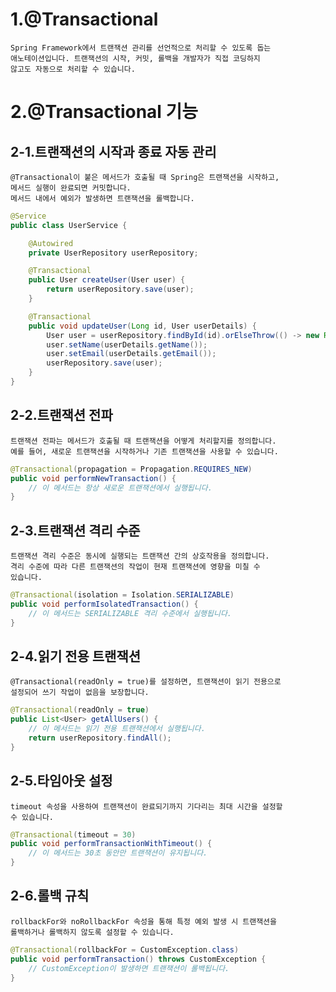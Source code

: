 # 1.@Transactional
    Spring Framework에서 트랜잭션 관리를 선언적으로 처리할 수 있도록 돕는 
    애노테이션입니다. 트랜잭션의 시작, 커밋, 롤백을 개발자가 직접 코딩하지 
    않고도 자동으로 처리할 수 있습니다.


# 2.@Transactional 기능
## 2-1.트랜잭션의 시작과 종료 자동 관리
    @Transactional이 붙은 메서드가 호출될 때 Spring은 트랜잭션을 시작하고, 
    메서드 실행이 완료되면 커밋합니다.
    메서드 내에서 예외가 발생하면 트랜잭션을 롤백합니다.
```java
@Service
public class UserService {

    @Autowired
    private UserRepository userRepository;

    @Transactional
    public User createUser(User user) {
        return userRepository.save(user);
    }

    @Transactional
    public void updateUser(Long id, User userDetails) {
        User user = userRepository.findById(id).orElseThrow(() -> new RuntimeException("User not found"));
        user.setName(userDetails.getName());
        user.setEmail(userDetails.getEmail());
        userRepository.save(user);
    }
}
```
## 2-2.트랜잭션 전파
    트랜잭션 전파는 메서드가 호출될 때 트랜잭션을 어떻게 처리할지를 정의합니다.
    예를 들어, 새로운 트랜잭션을 시작하거나 기존 트랜잭션을 사용할 수 있습니다.
```java
@Transactional(propagation = Propagation.REQUIRES_NEW)
public void performNewTransaction() {
    // 이 메서드는 항상 새로운 트랜잭션에서 실행됩니다.
}
```
## 2-3.트랜잭션 격리 수준
    트랜잭션 격리 수준은 동시에 실행되는 트랜잭션 간의 상호작용을 정의합니다. 
    격리 수준에 따라 다른 트랜잭션의 작업이 현재 트랜잭션에 영향을 미칠 수 
    있습니다.
```java
@Transactional(isolation = Isolation.SERIALIZABLE)
public void performIsolatedTransaction() {
    // 이 메서드는 SERIALIZABLE 격리 수준에서 실행됩니다.
}
```
## 2-4.읽기 전용 트랜잭션
    @Transactional(readOnly = true)를 설정하면, 트랜잭션이 읽기 전용으로 
    설정되어 쓰기 작업이 없음을 보장합니다.
```java
@Transactional(readOnly = true)
public List<User> getAllUsers() {
    // 이 메서드는 읽기 전용 트랜잭션에서 실행됩니다.
    return userRepository.findAll();
}
```
## 2-5.타임아웃 설정
    timeout 속성을 사용하여 트랜잭션이 완료되기까지 기다리는 최대 시간을 설정할
    수 있습니다.
```java
@Transactional(timeout = 30)
public void performTransactionWithTimeout() {
    // 이 메서드는 30초 동안만 트랜잭션이 유지됩니다.
}
```
## 2-6.롤백 규칙
    rollbackFor와 noRollbackFor 속성을 통해 특정 예외 발생 시 트랜잭션을 
    롤백하거나 롤백하지 않도록 설정할 수 있습니다.

```java
@Transactional(rollbackFor = CustomException.class)
public void performTransaction() throws CustomException {
    // CustomException이 발생하면 트랜잭션이 롤백됩니다.
}
```
